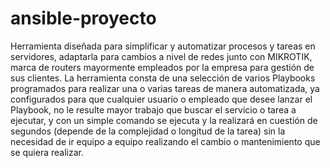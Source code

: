 # ansible-proyecto
Herramienta diseñada para simplificar y automatizar procesos y tareas en servidores, adaptarla para cambios a nivel de redes junto con MIKROTIK, marca de routers mayormente empleados por la empresa para gestión de sus clientes. La herramienta consta de una selección de varios Playbooks programados para realizar una o varias tareas de manera automatizada, ya configurados para que cualquier usuario o empleado que desee lanzar el Playbook, no le resulte mayor trabajo que buscar el servicio o tarea a ejecutar, y con un simple comando se ejecuta y la realizará en cuestión de segundos (depende de la complejidad o longitud de la tarea) sin la necesidad de ir equipo a equipo realizando el cambio o mantenimiento que se quiera realizar.

